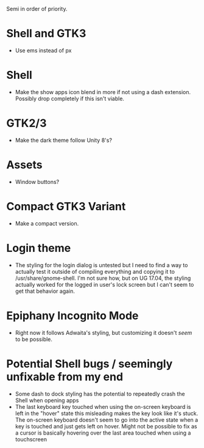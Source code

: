 Semi in order of priority.

# Shell and GTK3
- Use ems instead of px

# Shell
- Make the show apps icon blend in more if not using a dash extension. Possibly drop completely if this isn't viable.

# GTK2/3
- Make the dark theme follow Unity 8's?

# Assets
- Window buttons?

# Compact GTK3 Variant
- Make a compact version.

# Login theme
- The styling for the login dialog is untested but I need to find a way to actually test it outside of compiling
everything and copying it to /usr/share/gnome-shell. I'm not sure how, but on UG 17.04, the styling actually
worked for the logged in user's lock screen but I can't seem to get that behavior again.

# Epiphany Incognito Mode
- Right now it follows Adwaita's styling, but customizing it doesn't _seem_ to be possible.

# Potential Shell bugs / seemingly unfixable from my end
- Some dash to dock styling has the potential to repeatedly crash the Shell when opening apps
-  The last keyboard key touched when using the on-screen keyboard is left in the "hover" state
this misleading makes the key look like it's stuck. The on-screen keyboard doesn't seem to go
into the active state when a key is touched and just gets left on hover. Might not be possible to fix as a
cursor is basically hovering over the last area touched when using a touchscreen

